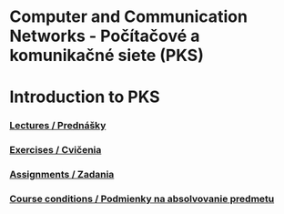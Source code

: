 # Computer and Communication Networks - Počítačové a komunikačné siete (PKS)

# Introduction to PKS

### [Lectures / Prednášky](/pks-course/202324/lectures)
### [Exercises / Cvičenia](/pks-course/202324/exercises)
### [Assignments / Zadania](/pks-course/202324/assignments)
### [Course conditions / Podmienky na absolvovanie predmetu](/pks-course/202324/others)
